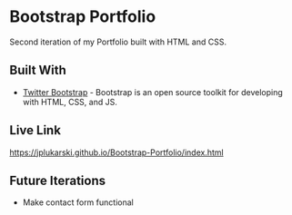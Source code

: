 # Bootstrap Portfolio

Second iteration of my Portfolio built with HTML and CSS.

## Built With

* [Twitter Bootstrap](https://getbootstrap.com/) - Bootstrap is an open source toolkit for developing with HTML, CSS, and JS.

## Live Link

https://jplukarski.github.io/Bootstrap-Portfolio/index.html

## Future Iterations

* Make contact form functional